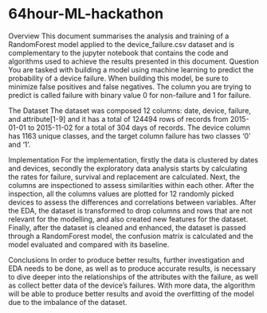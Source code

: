 # 64hour-ML-hackathon

Overview
This document summarises the analysis and training of a RandomForest model applied to the device_failure.csv dataset and is complementary to the jupyter notebook that contains the code and algorithms used to achieve the results presented in this document. Question You are tasked with building a model using machine learning to predict the probability of a device failure. When building this model, be sure to minimize false positives and false negatives. The column you are trying to predict is called failure with binary value 0 for non-failure and 1 for failure.

The Dataset
The dataset was composed 12 columns: date, device, failure, and attribute[1-9] and it has a total of 124494 rows of records from 2015-01-01 to 2015-11-02 for a total of 304 days of records. The device column has 1163 unique classes, and the target column failure has two classes ‘0’ and ‘1’.

Implementation
For the implementation, firstly the data is clustered by dates and devices, secondly the exploratory data analysis starts by calculating the rates for failure, survival and replacement are calculated. Next, the columns are inspectioned to assess similarities within each other. After the inspection, all the columns values are plotted for 12 randomly picked devices to assess the differences and correlations between variables. After the EDA, the dataset is transformed to drop columns and rows that are not relevant for the modelling, and also created new features for the dataset. Finally, after the dataset is cleaned and enhanced, the dataset is passed through a RandomForest model, the confusion matrix is calculated and the model evaluated and compared with its baseline.

Conclusions
In order to produce better results, further investigation and EDA needs to be done, as well as to produce accurate results, is necessary to dive deeper into the relationships of the attributes with the failure, as well as collect better data of the device’s failures. With more data, the algorithm will be able to produce better results and avoid the overfitting of the model due to the imbalance of the dataset.
